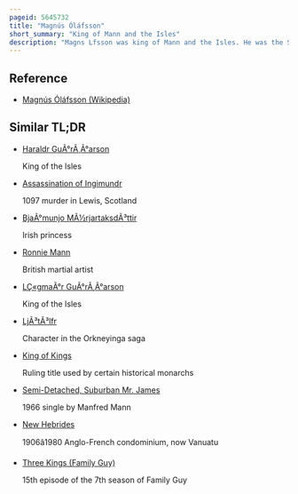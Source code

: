 ```yaml
---
pageid: 5645732
title: "Magnús Óláfsson"
short_summary: "King of Mann and the Isles"
description: "Magns Lfsson was king of Mann and the Isles. He was the Son of lfr Gurarson King of the Isles and a Member of the Crovan Dynasty. Magns' Realm encompassed Mann and Parts of the Hebrides. Some leading Members of Magns' Family such as his Father called themselves King of the Isles while other Members such as Magns and his Brothers called themselves King of Mann and the Isle. Although Kings in their own Right leading Members of the Crovan Dynasty paid Tribute to the Kings of Norway and generally recognised a nominal norwegian Overlordship of Mann and the Hebrides. Magnus was driven out of the Empire by Alexander Iii."
---
```


## Reference

- [Magnús Óláfsson (Wikipedia)](https://en.wikipedia.org/?curid=5645732)

## Similar TL;DR

- [Haraldr GuÃ°rÃ¸Ã°arson](/tldr/en/haraldr-gurarson)

  King of the Isles

- [Assassination of Ingimundr](/tldr/en/assassination-of-ingimundr)

  1097 murder in Lewis, Scotland

- [BjaÃ°munjo MÃ½rjartaksdÃ³ttir](/tldr/en/bjamunjo-myrjartaksdottir)

  Irish princess

- [Ronnie Mann](/tldr/en/ronnie-mann)

  British martial artist

- [LÇ«gmaÃ°r GuÃ°rÃ¸Ã°arson](/tldr/en/logmar-gurarson)

  King of the Isles

- [LjÃ³tÃ³lfr](/tldr/en/ljotolfr)

  Character in the Orkneyinga saga

- [King of Kings](/tldr/en/king-of-kings)

  Ruling title used by certain historical monarchs

- [Semi-Detached, Suburban Mr. James](/tldr/en/semi-detached-suburban-mr-james)

  1966 single by Manfred Mann

- [New Hebrides](/tldr/en/new-hebrides)

  1906â1980 Anglo-French condominium, now Vanuatu

- [Three Kings (Family Guy)](/tldr/en/three-kings-family-guy)

  15th episode of the 7th season of Family Guy
